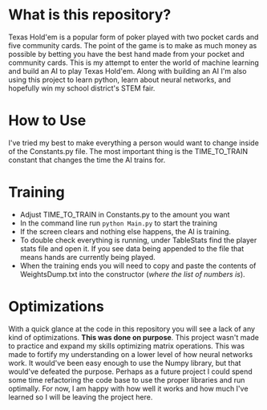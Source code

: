 # What is this repository?
Texas Hold'em is a popular form of poker played with two pocket cards and five community cards.
The point of the game is to make as much money as possible by betting you have the best hand made from your pocket and community cards.
This is my attempt to enter the world of machine learning and build an AI to play Texas Hold'em.
Along with building an AI I'm also using this project to learn python, learn about neural networks, and hopefully win my school district's STEM fair.


# How to Use
I've tried my best to make everything a person would want to change inside of the Constants.py file.
The most important thing is the TIME_TO_TRAIN constant that changes the time the AI trains for.

# Training
* Adjust TIME_TO_TRAIN in Constants.py to the amount you want
* In the command line run `python Main.py` to start the training
* If the screen clears and nothing else happens, the AI is training.
* To double check everything is running, under TableStats find the player stats file and open it. If you see data being appended to the file that means hands are currently being played.
* When the training ends you will need to copy and paste the contents of WeightsDump.txt into the constructor (*where the list of numbers is*).

# Optimizations
With a quick glance at the code in this repository you will see a lack of any kind of optimizations. **This was done on purpose**. This project wasn't made to practice and expand my skills optimizing matrix operations. This was made to fortify my understanding on a lower level of how neural networks work. It would've been easy enough to use the Numpy library, but that would've defeated the purpose. Perhaps as a future project I could spend some time refactoring the code base to use the proper libraries and run optimally. For now, I am happy with how well it works and how much I've learned so I will be leaving the project here.
